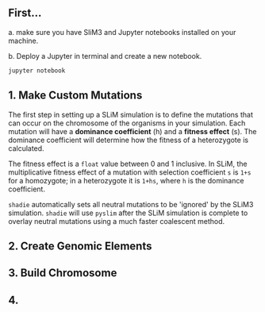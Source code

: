 ## First...

a. make sure you have SliM3 and Jupyter notebooks installed on your machine. 

b. Deploy a Jupyter in terminal and create a new notebook.

```bash
jupyter notebook
```

## 1. Make Custom Mutations

The first step in setting up a SLiM simulation is to define the mutations that can occur on the chromosome of the organisms in your simulation. Each mutation will have a **dominance coefficient** (h) and a **fitness effect** (s). The dominance coefficient will determine how the fitness of a heterozygote is calculated. 

The fitness effect is a `float` value between 0 and 1 inclusive. In SLiM, the multiplicative fitness effect of a mutation with selection coefficient `s` is `1+s` for a homozygote; in a heterozygote it is `1+hs`, where `h` is the dominance coefficient. 

`shadie` automatically sets all neutral mutations to be 'ignored' by the SLiM3 simulation. `shadie` will use `pyslim` after the SLiM simulation is complete to overlay neutral mutations using a much faster coalescent method. 

## 2. Create Genomic Elements

## 3. Build Chromosome

## 4. 